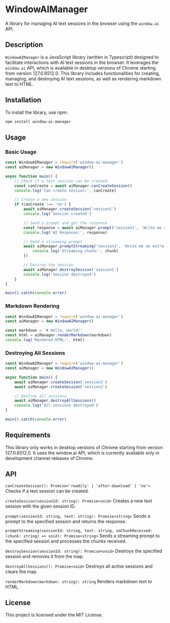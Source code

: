 # WindowAIManager

A library for managing AI text sessions in the browser using the `window.ai` API.

## Description

`WindowAIManager` is a JavaScript library (written in Typescript) designed to facilitate interactions with AI text sessions in the browser. It leverages the `window.ai` API, which is available in desktop versions of Chrome starting from version 127.0.6512.0. This library includes functionalities for creating, managing, and destroying AI text sessions, as well as rendering markdown text to HTML.

## Installation

To install the library, use npm:

```bash
npm install window-ai-manager
```

## Usage

### Basic Usage

```js
const WindowAIManager = require('window-ai-manager')
const aiManager = new WindowAIManager()

async function main() {
    // Check if a text session can be created
    const canCreate = await aiManager.canCreateSession()
    console.log('Can create session:', canCreate)

    // Create a new session
    if (canCreate !== 'no') {
        await aiManager.createSession('session1')
        console.log('Session created')

        // Send a prompt and get the response
        const response = await aiManager.prompt('session1', 'Write me a poem')
        console.log('AI Response:', response)

        // Send a streaming prompt
        await aiManager.promptStreaming('session1', 'Write me an extra-long poem', (chunk) => {
            console.log('Streaming chunk:', chunk)
        })

        // Destroy the session
        await aiManager.destroySession('session1')
        console.log('Session destroyed')
    }
}

main().catch(console.error)
```

### Markdown Rendering

```javascript
const WindowAIManager = require('window-ai-manager')
const aiManager = new WindowAIManager()

const markdown = '# Hello, world!'
const html = aiManager.renderMarkdown(markdown)
console.log('Rendered HTML:', html)
```

### Destroying All Sessions

```javascript
const WindowAIManager = require('window-ai-manager')
const aiManager = new WindowAIManager()

async function main() {
    await aiManager.createSession('session1')
    await aiManager.createSession('session2')

    // Destroy all sessions
    await aiManager.destroyAllSessions()
    console.log('All sessions destroyed')
}

main().catch(console.error)
```

## Requirements

This library only works in desktop versions of Chrome starting from version 127.0.6512.0. It uses the window.ai API, which is currently available only in development channel releases of Chrome.

## API

`canCreateSession(): Promise<'readily' | 'after-download' | 'no'>`
Checks if a text session can be created.

`createSession(sessionId: string): Promise<void>`
Creates a new text session with the given session ID.

`prompt(sessionId: string, text: string): Promise<string>`
Sends a prompt to the specified session and returns the response.

`promptStreaming(sessionId: string, text: string, onChunkReceived: (chunk: string) => void): Promise<string>`
Sends a streaming prompt to the specified session and processes the chunks received.

`destroySession(sessionId: string): Promise<void>`
Destroys the specified session and removes it from the map.

`destroyAllSessions(): Promise<void>`
Destroys all active sessions and clears the map.

`renderMarkdown(markdown: string): string`
Renders markdown text to HTML.

## License

This project is licensed under the MIT License.
